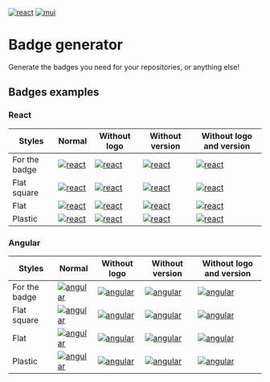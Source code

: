 [![react](https://img.shields.io/badge/17.0.2-61DAFB?style=for-the-badge&logo=react&label=react&labelColor=20232A)](https://reactjs.org/)
[![mui](https://img.shields.io/badge/5.2.1-0081CB?style=for-the-badge&logo=mui&label=mui&labelColor=FFFFFF)](https://mui.com/)
# Badge generator
Generate the badges you need for your repositories, or anything else!

## Badges examples
### React
|Styles|Normal|Without logo|Without version|Without logo and version
|-|-|-|-|-|
|For the badge|[![react](https://img.shields.io/badge/17.0.2-61DAFB?style=for-the-badge&logo=react&label=react&labelColor=20232A)](https://reactjs.org/)|[![react](https://img.shields.io/badge/17.0.2-61DAFB?style=for-the-badge&label=react&labelColor=20232A)](https://reactjs.org/)|[![react](https://img.shields.io/badge/react-20232A?style=for-the-badge&logo=react)](https://reactjs.org/)|[![react](https://img.shields.io/badge/react-20232A?style=for-the-badge)](https://reactjs.org/)|
|Flat square|[![react](https://img.shields.io/badge/17.0.2-61DAFB?style=flat-square&logo=react&label=react&labelColor=20232A)](https://reactjs.org/)|[![react](https://img.shields.io/badge/17.0.2-61DAFB?style=flat-square&label=react&labelColor=20232A)](https://reactjs.org/)|[![react](https://img.shields.io/badge/react-20232A?style=flat-square&logo=react)](https://reactjs.org/)|[![react](https://img.shields.io/badge/react-20232A?style=flat-square)](https://reactjs.org/)|
|Flat|[![react](https://img.shields.io/badge/17.0.2-61DAFB?style=flat&logo=react&label=react&labelColor=20232A)](https://reactjs.org/)|[![react](https://img.shields.io/badge/17.0.2-61DAFB?style=flat&label=react&labelColor=20232A)](https://reactjs.org/)|[![react](https://img.shields.io/badge/react-20232A?style=flat&logo=react)](https://reactjs.org/)|[![react](https://img.shields.io/badge/react-20232A?style=flat)](https://reactjs.org/)|
|Plastic|[![react](https://img.shields.io/badge/17.0.2-61DAFB?style=plastic&logo=react&label=react&labelColor=20232A)](https://reactjs.org/)|[![react](https://img.shields.io/badge/17.0.2-61DAFB?style=plastic&label=react&labelColor=20232A)](https://reactjs.org/)|[![react](https://img.shields.io/badge/react-20232A?style=plastic&logo=react)](https://reactjs.org/)|[![react](https://img.shields.io/badge/react-20232A?style=plastic)](https://reactjs.org/)|

### Angular
|Styles|Normal|Without logo|Without version|Without logo and version
|-|-|-|-|-|
|For the badge|[![angular](https://img.shields.io/badge/13.1.1-000000?style=for-the-badge&logo=angular&label=angular&labelColor=B52E31)](https://angular.io/)|[![angular](https://img.shields.io/badge/13.1.1-000000?style=for-the-badge&label=angular&labelColor=B52E31)](https://angular.io/)|[![angular](https://img.shields.io/badge/angular-B52E31?style=for-the-badge&logo=angular)](https://angular.io/)|[![angular](https://img.shields.io/badge/angular-B52E31?style=for-the-badge)](https://angular.io/)|
|Flat square|[![angular](https://img.shields.io/badge/13.1.1-000000?style=flat-square&logo=angular&label=angular&labelColor=B52E31)](https://angular.io/)|[![angular](https://img.shields.io/badge/13.1.1-000000?style=flat-square&label=angular&labelColor=B52E31)](https://angular.io/)|[![angular](https://img.shields.io/badge/angular-B52E31?style=flat-square&logo=angular)](https://angular.io/)|[![angular](https://img.shields.io/badge/angular-B52E31?style=flat-square)](https://angular.io/)|
|Flat|[![angular](https://img.shields.io/badge/13.1.1-000000?style=flat&logo=angular&label=angular&labelColor=B52E31)](https://angular.io/)|[![angular](https://img.shields.io/badge/13.1.1-000000?style=flat&label=angular&labelColor=B52E31)](https://angular.io/)|[![angular](https://img.shields.io/badge/angular-B52E31?style=flat&logo=angular)](https://angular.io/)|[![angular](https://img.shields.io/badge/angular-B52E31?style=flat)](https://angular.io/)|
|Plastic|[![angular](https://img.shields.io/badge/13.1.1-000000?style=plastic&logo=angular&label=angular&labelColor=B52E31)](https://angular.io/)|[![angular](https://img.shields.io/badge/13.1.1-000000?style=plastic&label=angular&labelColor=B52E31)](https://angular.io/)|[![angular](https://img.shields.io/badge/angular-B52E31?style=plastic&logo=angular)](https://angular.io/)|[![angular](https://img.shields.io/badge/angular-B52E31?style=plastic)](https://angular.io/)|
